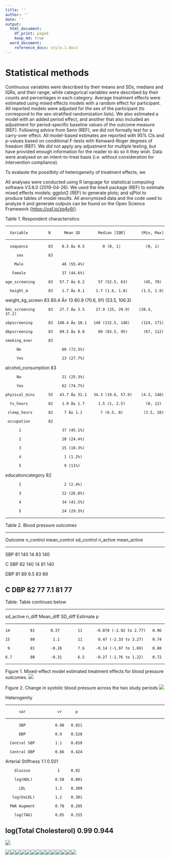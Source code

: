 ```yaml
---
title: ''
author: ''
date: ''
output:
  html_document:
    df_print: paged
    keep_md: true
  word_document:
    reference_docx: style.1.docx
---
```




# Statistical methods

Continuous variables were described by their means and SDs, medians and IQRs, and their range; while categorical variables were described by their counts and percentages in each category. Average treatment effects were estimated using mixed effects models with a random effect for participant. All reported models were adjusted for the sex of the participant (to correspond to the sex-stratified randomization lists). We also estimated a model with an added period effect, and another that also included an adjustment for period-specific baseline values of the outcome measure (REF). Following advice from Senn (REF), we did not formally test for a carry-over effect. All model-based estimates are reported with 95% CIs and p-values based on conditional F-tests with Kenward-Roger degrees of freedom (REF). We did not apply any adjustment for multiple testing, but have provided enough information for the reader to do so it they wish. Data were analysed on an intent-to-treat basis (i.e. without consideration for intervention compliance).

To evalaute the possilbity of heterogeneity of treatment effects, we 

All analyses were conducted using R language for statistical computing software V3.6.0 (2019-04-26). We used the lme4 package (REF) to estimate mixed effects models; ggplot2 (REF) to generate plots; and sjPlot to produce tables of model results. All anonymized data and the code used to analyze it and generate outputs can be found on the Open Science Framework (https://osf.io/zq4y9/). 


Table 1. Respondent characteristics



-----------------------------------------------------------------------------
      Variable         N      Mean SD        Median [IQR]       (Min, Max)   
--------------------- ---- -------------- ------------------- ---------------
      sequence         83    0.5 Â± 0.5        0 (0, 1)           (0, 1)     

         sex           83                                                    

        Male                 46 (55.4%)                                      

       Female                37 (44.6%)                                      

    age_screening      83   57.7 Â± 6.2      57 (52.5, 63)       (45, 70)    

      height_m         83    1.7 Â± 0.1     1.7 (1.6, 1.8)      (1.5, 1.9)   

  weight_kg_screen     83    80.4 Â± 13     80.9 (70.6, 91)    (53.5, 106.3) 

    bmi_screening      83   27.7 Â± 3.5     27.9 (25, 29.9)    (20.4, 37.2)  

    sbpscreening       83  140.4 Â± 10.1   140 (132.5, 146)     (124, 171)   

    dbpscreening       83   89.5 Â± 8.8      89 (83.5, 95)       (67, 112)   

    smoking_ever       83                                                    

         No                  60 (72.3%)                                      

         Yes                 23 (27.7%)                                      

 alcohol_consumption   83                                                    

         No                  21 (25.3%)                                      

         Yes                 62 (74.7%)                                      

    physical_mins      55   43.7 Â± 32.1   34.3 (19.6, 57.9)    (4.3, 148)   

      tv_hours         82    1.9 Â± 1.7      1.5 (1, 2.5)         (0, 12)    

     sleep_hours       82     7 Â± 1.1        7 (6.5, 8)         (3.5, 10)   

     occupation        82                                                    

          1                  37 (45.1%)                                      

          2                  20 (24.4%)                                      

          3                  15 (18.3%)                                      

          4                   1 (1.2%)                                       

          5                   9 (11%)                                        

  educationcategory    82                                                    

          1                   2 (2.4%)                                       

          3                  22 (26.8%)                                      

          4                  34 (41.5%)                                      

          5                  24 (29.3%)                                      
-----------------------------------------------------------------------------


Table 2. Blood pressure outcomes

--------------------------------------------------------------------------
 Outcome   n_control   mean_control   sd_control   n_active   mean_active 
--------- ----------- -------------- ------------ ---------- -------------
   SBP        81           140            14          83          140     

  C SBP       82           140            14          81          140     

   DBP        81            89           9.5          83          89      

  C DBP       82            77           7.1          81          77      
--------------------------------------------------------------------------

Table: Table continues below

 
--------------------------------------------------------------------------
 sd_active   n_diff   Mean_diff   SD_diff          Estimate           p   
----------- -------- ----------- --------- ------------------------ ------
    14         81       0.37        11      -0.078 (-2.92 to 2.77)   0.96 

    15         80        1.1        11       0.47 (-2.33 to 3.27)    0.74 

     9         81       -0.26       7.6     -0.14 (-1.97 to 1.69)    0.88 

    6.7        80       -0.31       6.5     -0.27 (-1.76 to 1.22)    0.72 
--------------------------------------------------------------------------

Figure 1. Mixed-effect model estimated treatment effects for blood pressure outcomes. 
![](paper_stats_files/figure-html/unnamed-chunk-2-1.png)<!-- -->

Figure 2. Change in systolic blood pressure across the two study periods
![](paper_stats_files/figure-html/unnamed-chunk-3-1.png)<!-- -->


Heterogenity


---------------------------------------
          var              vr      p   
------------------------ ------ -------
          SBP             0.98   0.921 

          DBP             0.9    0.528 

      Central SBP         1.1    0.659 

      Central DBP         0.86   0.424 

   Arterial Stiffness     1.1    0.501 

        Glucose            1     0.92  

        log(HDL)          0.58   0.001 

          LDL             1.2    0.309 

       log(OxLDL)         1.2    0.301 

      PWA Augment         0.78   0.205 

        log(TAG)          0.85   0.335 

 log(Total Cholesterol)   0.99   0.944 
---------------------------------------

![](paper_stats_files/figure-html/hdl_variance_plot-1.png)<!-- -->

![](paper_stats_files/figure-html/all_distributions-1.png)<!-- -->![](paper_stats_files/figure-html/all_distributions-2.png)<!-- -->![](paper_stats_files/figure-html/all_distributions-3.png)<!-- -->![](paper_stats_files/figure-html/all_distributions-4.png)<!-- -->![](paper_stats_files/figure-html/all_distributions-5.png)<!-- -->![](paper_stats_files/figure-html/all_distributions-6.png)<!-- -->![](paper_stats_files/figure-html/all_distributions-7.png)<!-- -->![](paper_stats_files/figure-html/all_distributions-8.png)<!-- -->![](paper_stats_files/figure-html/all_distributions-9.png)<!-- -->![](paper_stats_files/figure-html/all_distributions-10.png)<!-- -->![](paper_stats_files/figure-html/all_distributions-11.png)<!-- -->![](paper_stats_files/figure-html/all_distributions-12.png)<!-- -->![](paper_stats_files/figure-html/all_distributions-13.png)<!-- -->![](paper_stats_files/figure-html/all_distributions-14.png)<!-- -->

